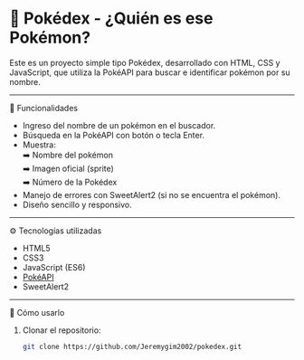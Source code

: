# 🔴 Pokédex - ¿Quién es ese Pokémon?

Este es un proyecto simple tipo Pokédex, desarrollado con HTML, CSS y JavaScript, que utiliza la PokéAPI para buscar e identificar pokémon por su nombre.

---

🚀 Funcionalidades

- Ingreso del nombre de un pokémon en el buscador.  
- Búsqueda en la PokéAPI con botón o tecla Enter.  
- Muestra:  
  ➡️ Nombre del pokémon  
  ➡️ Imagen oficial (sprite)  
  ➡️ Número de la Pokédex  
- Manejo de errores con SweetAlert2 (si no se encuentra el pokémon).  
- Diseño sencillo y responsivo.  

---

⚙️ Tecnologías utilizadas

- HTML5  
- CSS3  
- JavaScript (ES6)  
- [PokéAPI](https://pokeapi.co/)  
- SweetAlert2  

---

📲 Cómo usarlo

1. Clonar el repositorio:  
   ```bash
   git clone https://github.com/Jeremygim2002/pokedex.git
